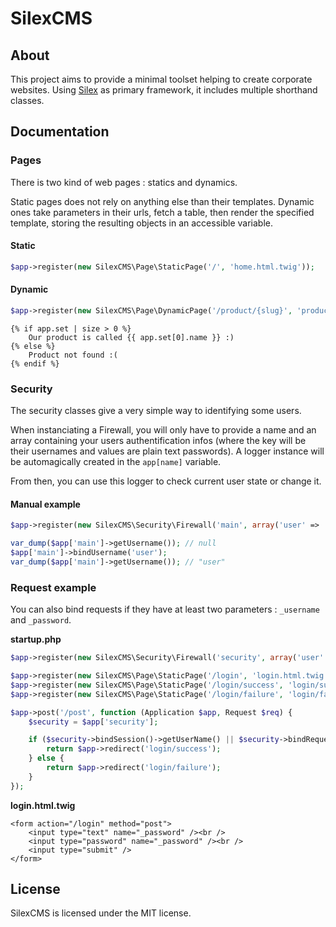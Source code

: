 # SilexCMS

## About

This project aims to provide a minimal toolset helping to create corporate websites. Using [Silex](http://silex.sensiolabs.org/) as primary framework, it includes multiple shorthand classes.

## Documentation

### Pages

There is two kind of web pages : statics and dynamics.

Static pages does not rely on anything else than their templates. Dynamic ones take parameters in their urls, fetch a table, then render the specified template, storing the resulting objects in an accessible variable.

#### Static

```php
$app->register(new SilexCMS\Page\StaticPage('/', 'home.html.twig'));
```

#### Dynamic

```php
$app->register(new SilexCMS\Page\DynamicPage('/product/{slug}', 'product.html.twig'));
```

```
{% if app.set | size > 0 %}
    Our product is called {{ app.set[0].name }} :)
{% else %}
    Product not found :(
{% endif %}
```

### Security

The security classes give a very simple way to identifying some users.

When instanciating a Firewall, you will only have to provide a name and an array containing your users authentification infos (where the key will be their usernames and values are plain text passwords). A logger instance will be automagically created in the `app[name]` variable.

From then, you can use this logger to check current user state or change it.

#### Manual example

```php
$app->register(new SilexCMS\Security\Firewall('main', array('user' => 'pass')));

var_dump($app['main']->getUsername()); // null
$app['main']->bindUsername('user');
var_dump($app['main']->getUsername()); // "user"
```

### Request example

You can also bind requests if they have at least two parameters : `_username` and `_password`.

**startup.php**
```php
$app->register(new SilexCMS\Security\Firewall('security', array('user' => 'pass')));

$app->register(new SilexCMS\Page\StaticPage('/login', 'login.html.twig'));
$app->register(new SilexCMS\Page\StaticPage('/login/success', 'login/success.html.twig'));
$app->register(new SilexCMS\Page\StaticPage('/login/failure', 'login/failure.html.twig'));

$app->post('/post', function (Application $app, Request $req) {
    $security = $app['security'];

    if ($security->bindSession()->getUserName() || $security->bindRequest($req)->getUserName()) {
        return $app->redirect('login/success');
    } else {
        return $app->redirect('login/failure');
    }
});
```

**login.html.twig**
```
<form action="/login" method="post">
    <input type="text" name="_password" /><br />
    <input type="password" name="_password" /><br />
    <input type="submit" />
</form>
```

## License

SilexCMS is licensed under the MIT license.
